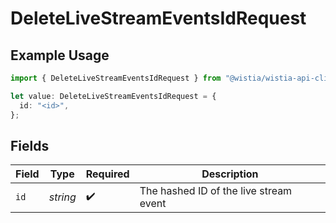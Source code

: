 # DeleteLiveStreamEventsIdRequest

## Example Usage

```typescript
import { DeleteLiveStreamEventsIdRequest } from "@wistia/wistia-api-client/models/operations";

let value: DeleteLiveStreamEventsIdRequest = {
  id: "<id>",
};
```

## Fields

| Field                                  | Type                                   | Required                               | Description                            |
| -------------------------------------- | -------------------------------------- | -------------------------------------- | -------------------------------------- |
| `id`                                   | *string*                               | :heavy_check_mark:                     | The hashed ID of the live stream event |